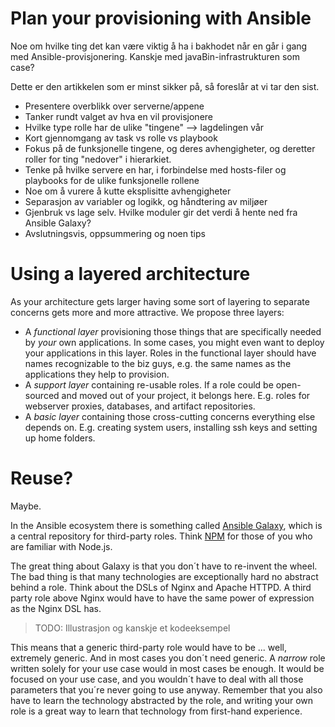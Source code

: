 # Plan your provisioning with Ansible

Noe om hvilke ting det kan være viktig å ha i bakhodet når en går i gang med Ansible-provisjonering.
Kanskje med javaBin-infrastrukturen som case?

Dette er den artikkelen som er minst sikker på, så foreslår at vi tar den sist.

- Presentere overblikk over serverne/appene
- Tanker rundt valget av hva en vil provisjonere
- Hvilke type rolle har de ulike "tingene" --> lagdelingen vår
- Kort gjennomgang av task vs rolle vs playbook
- Fokus på de funksjonelle tingene, og deres avhengigheter, og deretter roller for ting "nedover" i hierarkiet.
- Tenke på hvilke servere en har, i forbindelse med hosts-filer og playbooks for de ulike funksjonelle rollene
- Noe om å vurere å kutte eksplisitte avhengigheter
- Separasjon av variabler og logikk, og håndtering av miljøer
- Gjenbruk vs lage selv. Hvilke moduler gir det verdi å hente ned fra Ansible Galaxy?
- Avslutningsvis, oppsummering og noen tips

Using a layered architecture
====================

As your architecture gets larger having some sort of layering to separate concerns gets more and more attractive. We propose three layers:
- A *functional layer* provisioning those things that are specifically needed by _your_ own applications. In some cases, you might even want to deploy your applications in this layer. Roles in the functional layer should have names recognizable to the biz guys, e.g. the same names as the applications they help to provision.
- A *support layer* containing re-usable roles. If a role could be open-sourced and moved out of your project, it belongs here. E.g. roles for webserver proxies, databases, and artifact repositories.
- A *basic layer* containing those cross-cutting concerns everything else depends on. E.g. creating system users, installing ssh keys and setting up home folders.

Reuse?
======

Maybe.

In the Ansible ecosystem there is something called [Ansible Galaxy](https://galaxy.ansible.com), which is a central repository for third-party roles. Think [NPM](https://www.npmjs.com/) for those of you who are familiar with Node.js.

The great thing about Galaxy is that you don´t have to re-invent the wheel. The bad thing is that many technologies are exceptionally hard no abstract behind a role. Think about the DSLs of Nginx and Apache HTTPD. A third party role above Nginx would have to have the same power of expression as the Nginx DSL has.

> TODO: Illustrasjon og kanskje et kodeeksempel

This means that a generic third-party role would have to be ... well, extremely generic. And in most cases you don´t need generic. A _narrow_ role written solely for your use case would in most cases be enough. It would be focused on your use case, and you wouldn´t have to deal with all those parameters that you´re never going to use anyway. Remember that you also have to learn the technology abstracted by the role, and writing your own role is a great way to learn that technology from first-hand experience.
